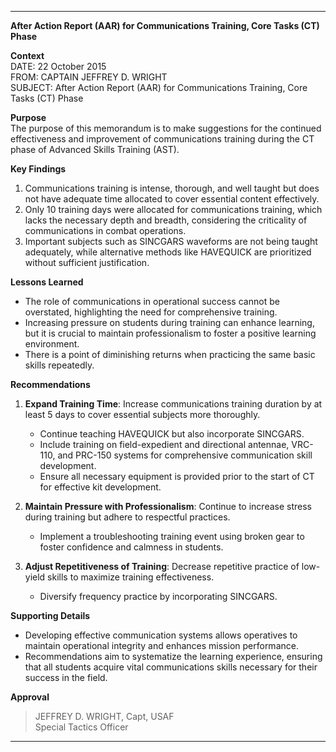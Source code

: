---

**After Action Report (AAR) for Communications Training, Core Tasks (CT) Phase**

**Context**  
DATE: 22 October 2015  
FROM: CAPTAIN JEFFREY D. WRIGHT  
SUBJECT: After Action Report (AAR) for Communications Training, Core Tasks (CT) Phase

**Purpose**  
The purpose of this memorandum is to make suggestions for the continued effectiveness and improvement of communications training during the CT phase of Advanced Skills Training (AST).

**Key Findings**  
1. Communications training is intense, thorough, and well taught but does not have adequate time allocated to cover essential content effectively.
2. Only 10 training days were allocated for communications training, which lacks the necessary depth and breadth, considering the criticality of communications in combat operations.
3. Important subjects such as SINCGARS waveforms are not being taught adequately, while alternative methods like HAVEQUICK are prioritized without sufficient justification.

**Lessons Learned**  
- The role of communications in operational success cannot be overstated, highlighting the need for comprehensive training.
- Increasing pressure on students during training can enhance learning, but it is crucial to maintain professionalism to foster a positive learning environment.
- There is a point of diminishing returns when practicing the same basic skills repeatedly.

**Recommendations**  
1. **Expand Training Time**: Increase communications training duration by at least 5 days to cover essential subjects more thoroughly.
   - Continue teaching HAVEQUICK but also incorporate SINCGARS.
   - Include training on field-expedient and directional antennae, VRC-110, and PRC-150 systems for comprehensive communication skill development.
   - Ensure all necessary equipment is provided prior to the start of CT for effective kit development.

2. **Maintain Pressure with Professionalism**: Continue to increase stress during training but adhere to respectful practices.
   - Implement a troubleshooting training event using broken gear to foster confidence and calmness in students.

3. **Adjust Repetitiveness of Training**: Decrease repetitive practice of low-yield skills to maximize training effectiveness.
   - Diversify frequency practice by incorporating SINCGARS.

**Supporting Details**  
- Developing effective communication systems allows operatives to maintain operational integrity and enhances mission performance.
- Recommendations aim to systematize the learning experience, ensuring that all students acquire vital communications skills necessary for their success in the field.
  
**Approval**  
> JEFFREY D. WRIGHT, Capt, USAF  
> Special Tactics Officer

---